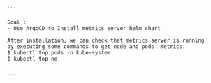 ````
```

Goal :
- Use ArgoCD to Install metrics server helm chart

After installation, we can check that metrics server is running 
by executing some commands to get node and pods  metrics: 
$ kubectl top pods -n kube-system
$ kubectl top no


```
````